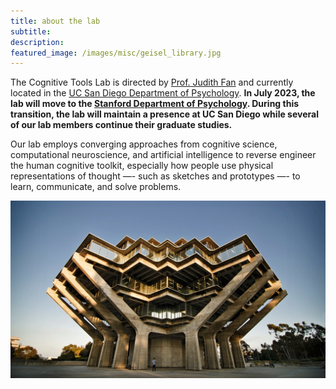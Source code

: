 ```yaml
---
title: about the lab
subtitle: 
description: 
featured_image: /images/misc/geisel_library.jpg
---
```


The Cognitive Tools Lab is directed by [Prof. Judith Fan](https://psychology.ucsd.edu/people/profiles/jefan.html) and currently located in the [UC San Diego Department of Psychology](https://psychology.ucsd.edu/). **In July 2023, the lab will move to the [Stanford Department of Psychology](https://psychology.stanford.edu/). During this transition, the lab will maintain a presence at UC San Diego while several of our lab members continue their graduate studies.**

Our lab employs converging approaches from cognitive science, computational neuroscience, and artificial intelligence to reverse engineer the human cognitive toolkit, especially how people use physical representations of thought —- such as sketches and prototypes —- to learn, communicate, and solve problems.

![](/images/misc/geisel_library.jpg)

<!-- ![](/images/misc/stanford_oval.jpeg) -->
